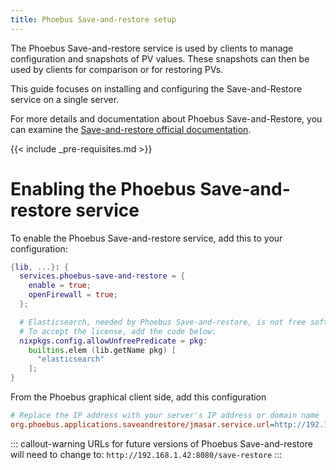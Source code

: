 ```yaml
---
title: Phoebus Save-and-restore setup
---
```


The Phoebus Save-and-restore service is used by clients
to manage configuration and snapshots of PV values.
These snapshots can then be used by clients for comparison or for restoring PVs.

This guide focuses on installing and configuring the Save-and-Restore service on a single server.

For more details and documentation about Phoebus Save-and-Restore,
you can examine the [Save-and-restore official documentation].

  [Save-and-restore official documentation]: https://control-system-studio.readthedocs.io/en/latest/services/save-and-restore/doc/index.html

{{< include _pre-requisites.md >}}

# Enabling the Phoebus Save-and-restore service

To enable the Phoebus Save-and-restore service,
add this to your configuration:

``` nix
{lib, ...}: {
  services.phoebus-save-and-restore = {
    enable = true;
    openFirewall = true;
  };

  # Elasticsearch, needed by Phoebus Save-and-restore, is not free software (SSPL | Elastic License).
  # To accept the license, add the code below:
  nixpkgs.config.allowUnfreePredicate = pkg:
    builtins.elem (lib.getName pkg) [
      "elasticsearch"
    ];
}
```

From the Phoebus graphical client side,
add this configuration

``` ini
# Replace the IP address with your server's IP address or domain name
org.phoebus.applications.saveandrestore/jmasar.service.url=http://192.168.1.42:8080
```

::: callout-warning
URLs for future versions of Phoebus Save-and-restore will need to change to:
`http://192.168.1.42:8080/save-restore`
:::
